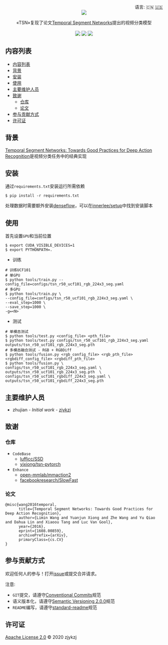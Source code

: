 <div align="right">
  语言:
    🇨🇳
  <a title="英语" href="./README.en.md">🇺🇸</a>
  <!-- <a title="俄语" href="../ru/README.md">🇷🇺</a> -->
</div>

 <div align="center"><a title="" href="https://github.com/ZJCV/TSN"><img align="center" src="./imgs/TSN.png"></a></div>

<p align="center">
  «TSN»复现了论文<a title="" href="https://arxiv.org/abs/1608.00859">Temporal Segment Networks</a>提出的视频分类模型
<br>
<br>
  <a href="https://github.com/RichardLitt/standard-readme"><img src="https://img.shields.io/badge/standard--readme-OK-green.svg?style=flat-square"></a>
  <a href="https://conventionalcommits.org"><img src="https://img.shields.io/badge/Conventional%20Commits-1.0.0-yellow.svg"></a>
  <a href="http://commitizen.github.io/cz-cli/"><img src="https://img.shields.io/badge/commitizen-friendly-brightgreen.svg"></a>
</p>

## 内容列表

- [内容列表](#内容列表)
- [背景](#背景)
- [安装](#安装)
- [使用](#使用)
- [主要维护人员](#主要维护人员)
- [致谢](#致谢)
  - [仓库](#仓库)
  - [论文](#论文)
- [参与贡献方式](#参与贡献方式)
- [许可证](#许可证)

## 背景

[Temporal Segment Networks: Towards Good Practices for Deep Action Recognition](https://arxiv.org/abs/1608.00859)是视频分类任务中的经典实现

## 安装

通过`requirements.txt`安装运行所需依赖

```
$ pip install -r requirements.txt
```

处理数据时需要额外安装[denseflow](https://github.com/open-mmlab/denseflow)，可以在[innerlee/setup](https://github.com/innerlee/setup)中找到安装脚本

## 使用

首先设置`GPU`和当前位置

```
$ export CUDA_VISIBLE_DEVICES=1
$ export PYTHONPATH=.
```

* 训练

```
# 训练UCF101
# 单GPU
$ python tools/train.py --config_file=configs/tsn_r50_ucf101_rgb_224x3_seg.yaml
# 多GPU
$ python tools/train.py \
--config_file=configs/tsn_r50_ucf101_rgb_224x3_seg.yaml \
--eval_step=1000 \
--save_step=1000 \
-g=<N>
```

* 测试

```
# 单模态测试
$ python tools/test.py <config_file> <pth_file>
$ python tools/test.py configs/tsn_r50_ucf101_rgb_224x3_seg.yaml outputs/tsn_r50_ucf101_rgb_224x3_seg.pth
# 多模态融合测试 - RGB + RGBDiff
$ python tools/fusion.py <rgb_config_file> <rgb_pth_file> <rgbdiff_config_file> <rgbdiff_pth_file>
$ python tools/fusion.py \
configs/tsn_r50_ucf101_rgb_224x3_seg.yaml \
outputs/tsn_r50_ucf101_rgb_224x3_seg.pth  \
configs/tsn_r50_ucf101_rgbdiff_224x3_seg.yaml \
outputs/tsn_r50_ucf101_rgbdiff_224x3_seg.pth
```

## 主要维护人员

* zhujian - *Initial work* - [zjykzj](https://github.com/zjykzj)

## 致谢

### 仓库

* `CodeBase`
  * [lufficc/SSD](https://github.com/lufficc/SSD)
  * [yjxiong/tsn-pytorch](https://github.com/yjxiong/tsn-pytorch)
* `Enhance`
  * [open-mmlab/mmaction2](https://github.com/open-mmlab/mmaction2)
  * [ facebookresearch/SlowFast](https://github.com/facebookresearch/SlowFast)

### 论文

```
@misc{wang2016temporal,
      title={Temporal Segment Networks: Towards Good Practices for Deep Action Recognition}, 
      author={Limin Wang and Yuanjun Xiong and Zhe Wang and Yu Qiao and Dahua Lin and Xiaoou Tang and Luc Van Gool},
      year={2016},
      eprint={1608.00859},
      archivePrefix={arXiv},
      primaryClass={cs.CV}
}
```

## 参与贡献方式

欢迎任何人的参与！打开[issue](https://github.com/zjykzj/TSN/issues)或提交合并请求。

注意:

* `GIT`提交，请遵守[Conventional Commits](https://www.conventionalcommits.org/en/v1.0.0-beta.4/)规范
* 语义版本化，请遵守[Semantic Versioning 2.0.0](https://semver.org)规范
* `README`编写，请遵守[standard-readme](https://github.com/RichardLitt/standard-readme)规范

## 许可证

[Apache License 2.0](LICENSE) © 2020 zjykzj